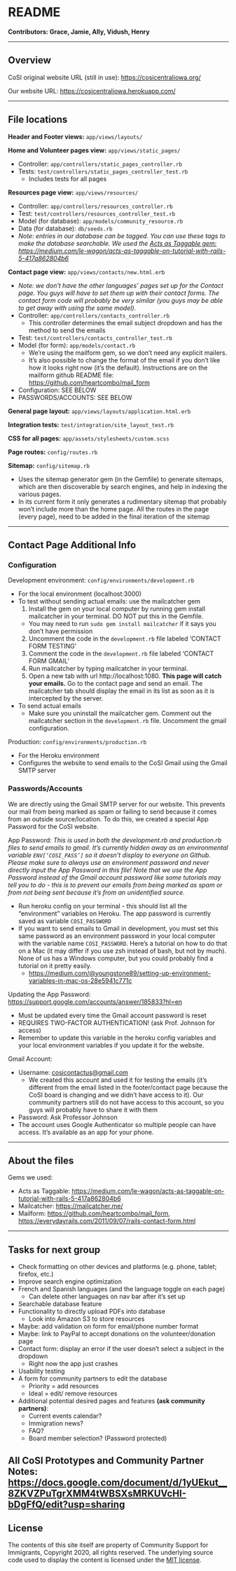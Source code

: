 # README
__Contributors: Grace, Jamie, Ally, Vidush, Henry__

----------

## Overview

CoSI original website URL (still in use): https://cosicentraliowa.org/

Our website URL: https://cosicentraliowa.herokuapp.com/

----------

## File locations
__Header and Footer views:__ `app/views/layouts/`

__Home and Volunteer pages view:__ `app/views/static_pages/`
* Controller: `app/controllers/static_pages_controller.rb`
* Tests: `test/controllers/static_pages_controller_test.rb`
  + Includes tests for all pages

__Resources page view:__ `app/views/resources/`
* Controller: `app/controllers/resources_controller.rb`
* Test: `test/controllers/resources_controller_test.rb`
* Model (for database): `app/models/community_resource.rb`
* Data (for database): `db/seeds.rb`
* _Note: entries in our database can be tagged. You can use these tags to make the database searchable. We used the [Acts as Taggable gem:](https://medium.com/le-wagon/acts-as-taggable-on-tutorial-with-rails-5-417a862804b6) https://medium.com/le-wagon/acts-as-taggable-on-tutorial-with-rails-5-417a862804b6_

__Contact page view:__ `app/views/contacts/new.html.erb`
* _Note: we don’t have the other languages’ pages set up for the Contact page. You guys will have to set them up with their contact forms. The contact form code will probably be very similar (you guys may be able to get away with using the same model)._
* Controller: `app/controllers/contacts_controller.rb`
  + This controller determines the email subject dropdown and has the method to send the emails
* Test: `test/controllers/contacts_controller_test.rb`
* Model (for form): `app/models/contact.rb`
  + We’re using the mailform gem, so we don’t need any explicit mailers. 
  + It’s also possible to change the format of the email if you don’t like how it looks right now (it’s the default). Instructions are on the mailform github README file: https://github.com/heartcombo/mail_form
* Configuration: SEE BELOW
* PASSWORDS/ACCOUNTS: SEE BELOW

__General page layout:__ `app/views/layouts/application.html.erb`

__Integration tests:__ `test/integration/site_layout_test.rb`

__CSS for all pages:__ `app/assets/stylesheets/custom.scss`

__Page routes:__ `config/routes.rb`

__Sitemap:__ `config/sitemap.rb`
* Uses the sitemap generator gem (in the Gemfile) to generate sitemaps, which are then discoverable by search engines, and help in indexing the various pages. 
* In its current form it only generates a rudimentary sitemap that probably won’t include more than the home page. All the routes in the page (every page), need to be added in the final iteration of the sitemap

---------

## Contact Page Additional Info

### Configuration
Development environment: `config/environments/development.rb`
* For the local environment (localhost:3000)
* To test without sending actual emails: use the mailcatcher gem
  1. Install the gem on your local computer by running gem install mailcatcher in your terminal. DO NOT put this in the Gemfile. 
    + You may need to run `sudo gem install mailcatcher` if it says you don’t have permission
  2. Uncomment the code in the `development.rb` file labeled ‘CONTACT FORM TESTING’
  3. Comment the code in the `development.rb` file labeled ‘CONTACT FORM GMAIL’
  4. Run mailcatcher by typing mailcatcher in your terminal.
  5. Open a new tab with url http://localhost:1080. __This page will catch your emails.__ Go to the contact page and send an email. The mailcatcher tab should display the email in its list as soon as it is intercepted by the server.
* To send actual emails 
  + Make sure you uninstall the mailcatcher gem. Comment out the mailcatcher section in the `development.rb` file. Uncomment the gmail configuration.

Production: `config/environments/production.rb`
* For the Heroku environment
* Configures the website to send emails to the CoSI Gmail using the Gmail SMTP server

### Passwords/Accounts
We are directly using the Gmail SMTP server for our website. This prevents our mail from being marked as spam or failing to send because it comes from an outside source/location. To do this, we created a special App Password for the CoSI website.

App Password: _This is used in both the development.rb and production.rb files to send emails to gmail. It’s currently hidden away as an environmental variable `ENV[‘COSI_PASS’]` so it doesn’t display to everyone on Github. Please make sure to always use an environment password and never directly input the App Password in this file! Note that we use the App Password instead of the Gmail account password like some tutorials may tell you to do - this is to prevent our emails from being marked as spam or from not being sent because it’s from an unidentified source._
* Run heroku config on your terminal - this should list all the “environment” variables on Heroku. The app password is currently saved as variable `COSI_PASSWORD`
* If you want to send emails to Gmail in development, you must set this same password as an environment password in your local computer with the variable name `COSI_PASSWORD`. Here’s a tutorial on how to do that on a Mac (it may differ if you use zsh instead of bash, but not by much). None of us has a Windows computer, but you could probably find a tutorial on it pretty easily.
  + https://medium.com/@youngstone89/setting-up-environment-variables-in-mac-os-28e5941c771c

Updating the App Password: https://support.google.com/accounts/answer/185833?hl=en
* Must be updated every time the Gmail account password is reset
* REQUIRES TWO-FACTOR AUTHENTICATION!  (ask Prof. Johnson for access)
* Remember to update this variable in the heroku config variables and your local environment variables if you update it for the website.

Gmail Account:
* Username: cosicontactus@gmail.com
  + We created this account and used it for testing the emails (it’s different from the email listed in the footer/contact page because the CoSI board is changing and we didn’t have access to it). Our community partners still do not have access to this account, so you guys will probably have to share it with them
* Password: Ask Professor Johnson
* The account uses Google Authenticator so multiple people can have access. It’s available as an app for your phone.

---------

## About the files

Gems we used:
* Acts as Taggable: https://medium.com/le-wagon/acts-as-taggable-on-tutorial-with-rails-5-417a862804b6
* Mailcatcher: https://mailcatcher.me/
* Mailform: https://github.com/heartcombo/mail_form, https://everydayrails.com/2011/09/07/rails-contact-form.html

---------

## Tasks for next group
* Check formatting on other devices and platforms (e.g. phone, tablet; firefox, etc.)
* Improve search engine optimization
* French and Spanish languages (and the language toggle on each page)
  + Can delete other languages on nav bar after it’s set up
* Searchable database feature 
* Functionality to directly upload PDFs into database
  + Look into Amazon S3 to store resources
* Maybe: add validation on form for email/phone number format
* Maybe: link to PayPal to accept donations on the volunteer/donation page
* Contact form: display an error if the user doesn’t select a subject in the dropdown
  + Right now the app just crashes 
* Usability testing
* A form for community partners to edit the database
  + Priority = add resources
  + Ideal = edit/ remove resources
* Additional potential desired pages and features __(ask community partners)__:
  + Current events calendar?
  + Immigration news?
  + FAQ?
  + Board member selection? (Password protected)

All CoSI Prototypes and Community Partner Notes: 
https://docs.google.com/document/d/1yUEkut__8ZKVZPuTgrXMM4tWBSXsMRKUVcHI-bDgFfQ/edit?usp=sharing
---------

## License

The contents of this site itself are property of Community Support for Immigrants, Copyright 2020, all rights reserved. The underlying source code used to display the content is licensed under the [MIT license](LICENSE.md).
